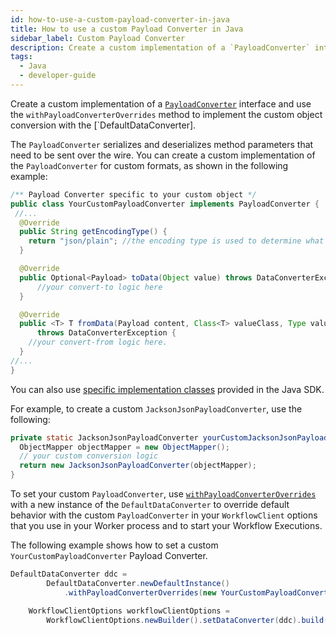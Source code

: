 ```yaml
---
id: how-to-use-a-custom-payload-converter-in-java
title: How to use a custom Payload Converter in Java
sidebar_label: Custom Payload Converter
description: Create a custom implementation of a `PayloadConverter` interface and use it to override the default Data Converter behavior.
tags:
  - Java
  - developer-guide
---
```


Create a custom implementation of a [`PayloadConverter`](https://www.javadoc.io/static/io.temporal/temporal-sdk/1.18.1/io/temporal/common/converter/PayloadConverter.html) interface and use the `withPayloadConverterOverrides` method to implement the custom object conversion with the [`DefaultDataConverter].

The `PayloadConverter` serializes and deserializes method parameters that need to be sent over the wire.
You can create a custom implementation of the `PayloadConverter` for custom formats, as shown in the following example:

```java
/** Payload Converter specific to your custom object */
public class YourCustomPayloadConverter implements PayloadConverter {
 //...
  @Override
  public String getEncodingType() {
    return "json/plain"; //the encoding type is used to determine what default conversion behavior to override
  }

  @Override
  public Optional<Payload> toData(Object value) throws DataConverterException {
      //your convert-to logic here
  }

  @Override
  public <T> T fromData(Payload content, Class<T> valueClass, Type valueType)
      throws DataConverterException {
    //your convert-from logic here.
  }
//...
}
```

You can also use [specific implementation classes](https://www.javadoc.io/static/io.temporal/temporal-sdk/1.18.1/io/temporal/common/converter/package-summary.html) provided in the Java SDK.

For example, to create a custom `JacksonJsonPayloadConverter`, use the following:

```java
private static JacksonJsonPayloadConverter yourCustomJacksonJsonPayloadConverter() {
  ObjectMapper objectMapper = new ObjectMapper();
  // your custom conversion logic
  return new JacksonJsonPayloadConverter(objectMapper);
}
```

To set your custom `PayloadConverter`, use [`withPayloadConverterOverrides`](https://www.javadoc.io/doc/io.temporal/temporal-sdk/latest/io/temporal/common/converter/DefaultDataConverter.html#withPayloadConverterOverrides(io.temporal.common.converter.PayloadConverter...)) with a new instance of the `DefaultDataConverter` to override default behavior with the custom `PayloadConverter` in your `WorkflowClient` options that you use in your Worker process and to start your Workflow Executions.

The following example shows how to set a custom `YourCustomPayloadConverter` Payload Converter.

```java
DefaultDataConverter ddc =
        DefaultDataConverter.newDefaultInstance()
            .withPayloadConverterOverrides(new YourCustomPayloadConverter());

    WorkflowClientOptions workflowClientOptions =
        WorkflowClientOptions.newBuilder().setDataConverter(ddc).build();
```
